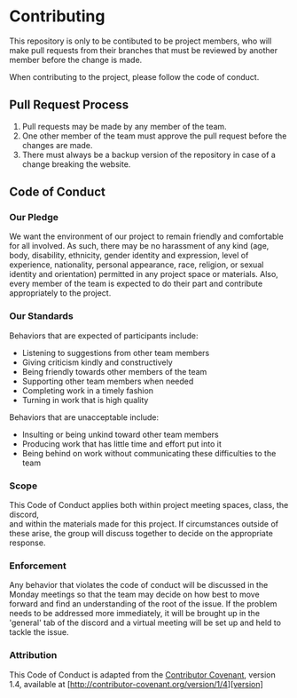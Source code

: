# Contributing

This repository is only to be contibuted to be project members, who will make pull requests
from their branches that must be reviewed by another member before the change is made. 

When contributing to the project, please follow the code of conduct.

## Pull Request Process

1. Pull requests may be made by any member of the team.
2. One other member of the team must approve the pull request before the changes are made.
3. There must always be a backup version of the repository in case of a change breaking the website.

## Code of Conduct

### Our Pledge

We want the environment of our project to remain friendly and comfortable for 
all involved. As such, there may be no harassment of any kind (age, body, 
disability, ethnicity, gender identity and expression, level of experience,
nationality, personal appearance, race, religion, or sexual identity and
orientation) permitted in any project space or materials. Also, every member
of the team is expected to do their part and contribute appropriately to the 
project.

### Our Standards

Behaviors that are expected of participants include:

* Listening to suggestions from other team members
* Giving criticism kindly and constructively
* Being friendly towards other members of the team
* Supporting other team members when needed
* Completing work in a timely fashion
* Turning in work that is high quality

Behaviors that are unacceptable include:

* Insulting or being unkind toward other team members
* Producing work that has little time and effort put into it
* Being behind on work without communicating these difficulties to the team

### Scope

This Code of Conduct applies both within project meeting spaces, class, the discord,  
and within the materials made for this project. If circumstances outside of these 
arise, the group will discuss together to decide on the appropriate response.

### Enforcement

Any behavior that violates the code of conduct will be discussed
in the Monday meetings so that the team may decide on how best to move 
forward and find an understanding of the root of the issue. If the problem
needs to be addressed more immediately, it will be brought up in the 
'general' tab of the discord and a virtual meeting will be set up and held
to tackle the issue.

### Attribution

This Code of Conduct is adapted from the [Contributor Covenant][homepage], version 1.4,
available at [http://contributor-covenant.org/version/1/4][version]

[homepage]: http://contributor-covenant.org
[version]: http://contributor-covenant.org/version/1/4/

